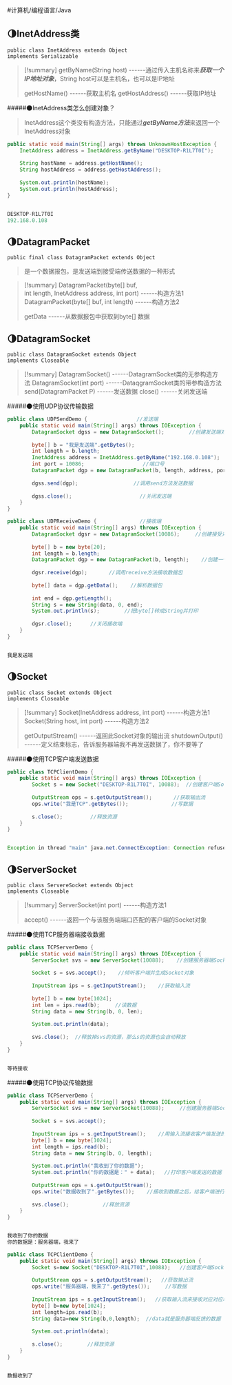 #计算机/编程语言/Java  

## 🌗InetAddress类
```
public class InetAddress extends Object
implements Serializable
```

>[!summary]
>getByName(String host)  ------通过传入主机名称来***获取一个IP地址对象***，String host可以是主机名，也可以是IP地址
>
>getHostName()  ------获取主机名
>getHostAddress()  ------获取IP地址

#####🌑InetAddress类怎么创建对象？
>InetAddress这个类没有构造方法，只能通过***getByName方法***来返回一个InetAddress对象

```java
public static void main(String[] args) throws UnknownHostException {  
    InetAddress address = InetAddress.getByName("DESKTOP-R1L7T0I");  
  
    String hostName = address.getHostName();  
    String hostAddress = address.getHostAddress();  
  
    System.out.println(hostName);  
    System.out.println(hostAddress);  
}


DESKTOP-R1L7T0I
192.168.0.108
```



## 🌗DatagramPacket
```
public final class DatagramPacket extends Object
```
>是一个数据报包，是发送端到接受端传送数据的一种形式


>[!summary]
>DatagramPacket(byte[] buf, int length, InetAddress address, int port)  ------构造方法1
>DatagramPacket(byte[] buf, int length)  ------构造方法2
>
>getData  ------从数据报包中获取到byte[] 数据


## 🌗DatagramSocket
```
public class DatagramSocket extends Object
implements Closeable
```

>[!summary]
>DatagramSocket()  ------DatagramSocket类的无参构造方法
>DatagramSocket(int port)  ------DataqgramSocket类的带参构造方法
>send(DatagramPacket P)  ------发送数据
>close()  ------关闭发送端

#####🌑使用UDP协议传输数据
```java
public class UDPSendDemo {                //发送端
    public static void main(String[] args) throws IOException {  
        DatagramSocket dgss = new DatagramSocket();        //创建发送端对象  
  
        byte[] b = "我是发送端".getBytes();  
        int length = b.length;  
        InetAddress address = InetAddress.getByName("192.168.0.108");      //创建一个ip地址对象  
        int port = 10086;                   //端口号  
        DatagramPacket dgp = new DatagramPacket(b, length, address, port);     //创建数据包  
  
        dgss.send(dgp);                  //调用send方法发送数据  
  
        dgss.close();                      //关闭发送端  
    }  
}
```
```java
public class UDPReceiveDemo {              //接收端
    public static void main(String[] args) throws IOException {  
        DatagramSocket dgsr = new DatagramSocket(10086);     //创建接受对象  
  
        byte[] b = new byte[20];  
        int length = b.length;  
        DatagramPacket dgp = new DatagramPacket(b, length);    //创建一个用于接收的数据包  
  
        dgsr.receive(dgp);       //调用receive方法接收数据包  
  
        byte[] data = dgp.getData();    //解析数据包  
  
        int end = dgp.getLength();  
        String s = new String(data, 0, end);  
        System.out.println(s);        //把byte[]转成String并打印  
  
        dgsr.close();      //关闭接收端  
    }  
}


我是发送端
```



## 🌗Socket
```
public class Socket extends Object
implements Closeable
```

>[!summary]
>Socket(InetAddress address, int port)  ------构造方法1
>Socket(String host, int port)  ------构造方法2
>
>getOutputStream()  ------返回此Socket对象的输出流
>shutdownOutput()  ------定义结束标志，告诉服务器端我不再发送数据了，你不要等了

#####🌑使用TCP客户端发送数据
```java
public class TCPClientDemo {  
    public static void main(String[] args) throws IOException {  
        Socket s = new Socket("DESKTOP-R1L7T0I", 10088);  //创建客户端Socket对象  
  
        OutputStream ops = s.getOutputStream();       //获取输出流  
        ops.write("我是TCP".getBytes());              //写数据  
  
        s.close();         //释放资源  
    }  
}


Exception in thread "main" java.net.ConnectException: Connection refused: connect
```



## 🌗ServerSocket
```
public class ServereSocket extends Object
implements Closeable
```

>[!summary]
>ServerSocket(int port)  ------构造方法1
>
>accept()  ------返回一个与该服务端端口匹配的客户端的Socket对象

#####🌑使用TCP服务器端接收数据
```java
public class TCPServerDemo {  
    public static void main(String[] args) throws IOException {  
        ServerSocket svs = new ServerSocket(10088);    //创建服务器端Socket对象  
  
        Socket s = svs.accept();    //倾听客户端并生成Socket对象  
  
        InputStream ips = s.getInputStream();    //获取输入流  
  
        byte[] b = new byte[1024];  
        int len = ips.read(b);     //读数据  
        String data = new String(b, 0, len);  
  
        System.out.println(data);  
  
        svs.close();  //释放掉svs的资源，那么s的资源也会自动释放  
    }  
}


等待接收
```

#####🌑使用TCP协议传输数据
```java
public class TCPServerDemo {  
    public static void main(String[] args) throws IOException {  
        ServerSocket svs = new ServerSocket(10088);     //创建服务器端Socket对象  
  
        Socket s = svs.accept();  
  
        InputStream ips = s.getInputStream();    //用输入流接收客户端发送的数据  
        byte[] b = new byte[1024];  
        int length = ips.read(b);  
        String data = new String(b, 0, length);  
  
        System.out.println("我收到了你的数据");  
        System.out.println("你的数据是：" + data);   //打印客户端发送的数据  
  
        OutputStream ops = s.getOutputStream();  
        ops.write("数据收到了".getBytes());    //接收到数据之后，给客户端进行反馈  
  
        svs.close();           //释放资源  
    }  
}


我收到了你的数据
你的数据是：服务器端，我来了
```
```java
public class TCPClientDemo {  
    public static void main(String[] args) throws IOException {  
        Socket s=new Socket("DESKTOP-R1L7T0I",10088);   //创建客户端Socket对象  
  
        OutputStream ops = s.getOutputStream();   //获取输出流  
        ops.write("服务器端，我来了".getBytes());     //写数据  
  
        InputStream ips = s.getInputStream();   //获取输入流来接收对应对应端口的服务器反馈  
        byte[] b=new byte[1024];  
        int length=ips.read(b);  
        String data=new String(b,0,length);  //data就是服务器端反馈的数据  
  
        System.out.println(data);  
  
        s.close();        //释放资源  
    }  
}


数据收到了
```





















































